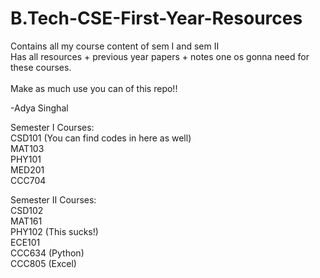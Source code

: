 # B.Tech-CSE-First-Year-Resources
Contains all my course content of sem I and sem II<br>
Has all resources + previous year papers + notes one os gonna need for these courses.<br>
<br>
Make as much use you can of this repo!!<br>

-Adya Singhal

Semester I Courses:<br>
CSD101 (You can find codes in here as well)<br>
MAT103<br>
PHY101<br>
MED201<br>
CCC704<br>

Semester II Courses:<br>
CSD102<br>
MAT161<br>
PHY102 (This sucks!)<br>
ECE101<br>
CCC634 (Python)<br>
CCC805 (Excel)<br>
